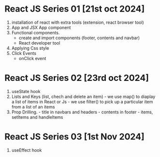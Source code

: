 # React JS Series 01 [21st oct 2024]

01. installation of react with extra tools (extension, react browser tool)
02. App and JSX
    App component
03. Functional components.
    - create and import components (footer, contents and navbar)
    - React developer tool
04. Applying Css style
05. Click Events
    - onClick event

# React JS Series 02 [23rd oct 2024]
01. useState hook
02. Lists and Keys (list, chech and delete an item)
        - we use map() to diaplay a list of items in React or Js
        - we use filter() to pick up a particular item from a list of an items
03. Prop Drilling.
        - title in navbars and headers
        - contents in footer
        - items, setItems and handleItems

# React JS Series 03 [1st Nov 2024]
01. useEffect hook


 